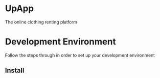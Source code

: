 # UpApp
The online clothing renting platform

# Development Environment
Follow the steps through in order to set up your development environment
## Install


